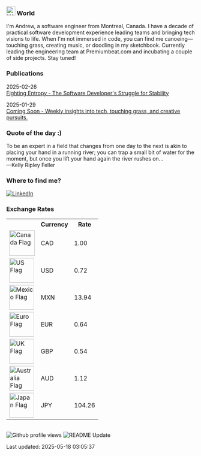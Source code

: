 <h3>
	<img
		src="https://raw.githubusercontent.com/Tarikul-Islam-Anik/Telegram-Animated-Emojis/main/People/Waving%20Hand.webp"
		alt="Waving Hand"
		width="24"
		height="24"
	/>
	World
</h3>
<p>I'm Andrew, a software engineer from Montreal, Canada. I have a decade of practical software development experience leading teams and bringing tech visions to life. When I'm not immersed in code, you can find me canoeing—touching grass, creating music, or doodling in my sketchbook. 
Currently leading the engineering team at Premiumbeat.com and incubating a couple of side projects. Stay tuned!</p>
<h3>Publications</h3>

2025-02-26 <br />
<a href="https://www.apl.directory/blog/fighting-entropy" target="_blank"> Fighting Entropy - The Software Developer's Struggle for Stability</a>

2025-01-29 <br />
<a href="https://www.apl.directory/blog/coming-soon" target="_blank"> Coming Soon - Weekly insights into tech, touching grass, and creative pursuits.</a>

<h3>Quote of the day :)</h3>
<text
	>To be an expert in a field that changes from one day to the next is akin to placing your hand in a running river; you can trap a small bit of water for the moment, but once you lift your hand again the river rushes on...<br />
	—Kelly Ripley Feller</text
>
<h3>Where to find me?</h3>
<p>
	<a href="https://linkedin.com/in/andrewperks" target="_blank"
		><img
			alt="LinkedIn"
			src="https://img.shields.io/badge/linkedin-%230077B5.svg?style=for-the-badge&logo=linkedin&logoColor=white"
	/></a>
</p>
<h3>Exchange Rates</h3>
<table>
	<tr>
		<th></th>
		<th>Currency</th>
		<th>Rate</th>
		<!-- <th>YTD % Change </th> -->
	</tr>
	<tr>
		<td>
			<img
				alt="Canada Flag"
				width="68"
				src="https://upload.wikimedia.org/wikipedia/commons/thumb/d/d9/Flag_of_Canada_%28Pantone%29.svg/2880px-Flag_of_Canada_%28Pantone%29.svg.png"
			/>
		</td>
		<td>CAD</td>
		<td>1.00</td>
	</tr>
	<tr>
		<td>
			<img
				alt="US Flag"
				width="66"
				src="https://upload.wikimedia.org/wikipedia/en/thumb/a/a4/Flag_of_the_United_States.svg/1600px-Flag_of_the_United_States.svg.png?20151118161041"
			/>
		</td>
		<td>USD</td>
		<td>0.72</td>
	</tr>
	<tr>
		<td>
			<img
				alt="Mexico Flag"
				width="66"
				src="https://upload.wikimedia.org/wikipedia/commons/thumb/f/fc/Flag_of_Mexico.svg/2560px-Flag_of_Mexico.svg.png"
			/>
		</td>
		<td>MXN</td>
		<td>13.94</td>
	</tr>
	<tr>
		<td>
			<img
				alt="Euro Flag"
				width="66"
				src="https://upload.wikimedia.org/wikipedia/commons/thumb/b/b7/Flag_of_Europe.svg/2560px-Flag_of_Europe.svg.png"
			/>
		</td>
		<td>EUR</td>
		<td>0.64</td>
	</tr>
	<tr>
		<td>
			<img
				alt="UK Flag"
				width="66"
				src="https://upload.wikimedia.org/wikipedia/en/thumb/a/ae/Flag_of_the_United_Kingdom.svg/1920px-Flag_of_the_United_Kingdom.svg.png"
			/>
		</td>
		<td>GBP</td>
		<td>0.54</td>
	</tr>
	<tr>
		<td>
			<img
				alt="Australia Flag"
				width="66"
				src="https://upload.wikimedia.org/wikipedia/commons/thumb/8/88/Flag_of_Australia_%28converted%29.svg/2560px-Flag_of_Australia_%28converted%29.svg.png"
			/>
		</td>
		<td>AUD</td>
		<td>1.12</td>
	</tr>
	<tr>
		<td>
			<img
				alt="Japan Flag"
				width="66"
				src="https://upload.wikimedia.org/wikipedia/en/thumb/9/9e/Flag_of_Japan.svg/1920px-Flag_of_Japan.svg.png"
			/>
		</td>
		<td>JPY</td>
		<td>104.26</td>
	</tr>
</table>
<br />
<img
	alt="Github profile views"
	src="https://pageview.vercel.app/?github_user=apl9000"
/>
<img
	alt="README Update"
	src="https://github.com/apl9000/apl9000/actions/workflows/readme_update.yaml/badge.svg"
/>
<p>Last updated: 2025-05-18 03:05:37</p>
